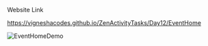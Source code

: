 Website Link

https://vigneshacodes.github.io/ZenActivityTasks/Day12/EventHome

![EventHomeDemo](https://github.com/vigneshacodes/ZenActivityTasks/assets/134355192/deebce98-c074-401d-9982-99d5507a24f3)

